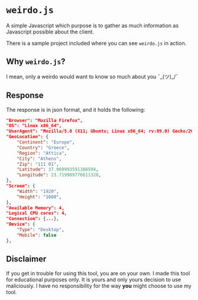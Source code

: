 # `weirdo.js`
A simple Javascript which purpose is to gather as much information as Javascript possible about the client.

There is a sample project included where you can see `weirdo.js` in action.

## Why `weirdo.js`?
I mean, only a weirdo would want to know so much about you ¯\_(ツ)_/¯

## Response
The response is in json format, and it holds the following:
```json
"Browser": "Mozilla Firefox",
"OS": "Linux x86_64",
"UserAgent": "Mozilla/5.0 (X11; Ubuntu; Linux x86_64; rv:89.0) Gecko/20100101 Firefox/89.0",
"GeoLocation": {
    "Continent": "Europe",
    "Country": "Greece",
    "Region": "Attica",
    "City": "Athens",
    "Zip": "111 01",
    "Latitude": 37.969993591308594,
    "Longitude": 23.719989776611328,
},
"Screen": {
    "Width": "1920",
    "Height": "1080",
},
"Available Memory": 4,
"Logical CPU cores": 4,
"Connection": {...},
"Device": {
    "Type": "Desktop",
    "Mobile": false
},
```

## Disclaimer
If you get in trouble for using this tool, you are on your own. I made this tool for educational purposes only. It is yours and only yours decision to use maliciously. I have no responsibility for the way **you** might choose to use my tool.